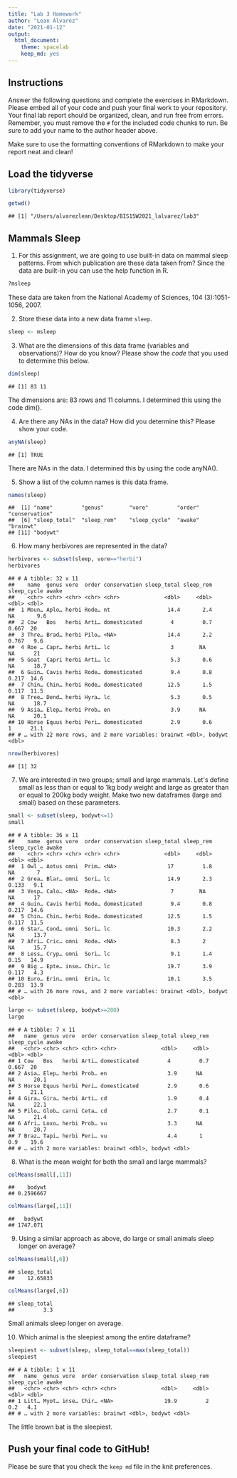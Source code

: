 ```yaml
---
title: "Lab 3 Homework"
author: "Lean Alvarez"
date: "2021-01-12"
output:
  html_document: 
    theme: spacelab
    keep_md: yes
---
```


## Instructions
Answer the following questions and complete the exercises in RMarkdown. Please embed all of your code and push your final work to your repository. Your final lab report should be organized, clean, and run free from errors. Remember, you must remove the `#` for the included code chunks to run. Be sure to add your name to the author header above.  

Make sure to use the formatting conventions of RMarkdown to make your report neat and clean!  

## Load the tidyverse

```r
library(tidyverse)
```



```r
getwd()
```

```
## [1] "/Users/alvarezlean/Desktop/BIS15W2021_lalvarez/lab3"
```

## Mammals Sleep
1. For this assignment, we are going to use built-in data on mammal sleep patterns. From which publication are these data taken from? Since the data are built-in you can use the help function in R.

```r
?msleep
```
These data are taken from the National Academy of Sciences, 104 (3):1051-1056, 2007.


2. Store these data into a new data frame `sleep`.

```r
sleep <- msleep
```



3. What are the dimensions of this data frame (variables and observations)? How do you know? Please show the *code* that you used to determine this below.  

```r
dim(sleep)
```

```
## [1] 83 11
```
The dimensions are: 83 rows and 11 columns. I determined this using the code dim().



4. Are there any NAs in the data? How did you determine this? Please show your code.  

```r
anyNA(sleep)
```

```
## [1] TRUE
```
There are NAs in the data. I determined this by using the code anyNA().


5. Show a list of the column names is this data frame.

```r
names(sleep)
```

```
##  [1] "name"         "genus"        "vore"         "order"        "conservation"
##  [6] "sleep_total"  "sleep_rem"    "sleep_cycle"  "awake"        "brainwt"     
## [11] "bodywt"
```



6. How many herbivores are represented in the data?  

```r
herbivores <- subset(sleep, vore=="herbi")
herbivores
```

```
## # A tibble: 32 x 11
##    name  genus vore  order conservation sleep_total sleep_rem sleep_cycle awake
##    <chr> <chr> <chr> <chr> <chr>              <dbl>     <dbl>       <dbl> <dbl>
##  1 Moun… Aplo… herbi Rode… nt                  14.4       2.4      NA       9.6
##  2 Cow   Bos   herbi Arti… domesticated         4         0.7       0.667  20  
##  3 Thre… Brad… herbi Pilo… <NA>                14.4       2.2       0.767   9.6
##  4 Roe … Capr… herbi Arti… lc                   3        NA        NA      21  
##  5 Goat  Capri herbi Arti… lc                   5.3       0.6      NA      18.7
##  6 Guin… Cavis herbi Rode… domesticated         9.4       0.8       0.217  14.6
##  7 Chin… Chin… herbi Rode… domesticated        12.5       1.5       0.117  11.5
##  8 Tree… Dend… herbi Hyra… lc                   5.3       0.5      NA      18.7
##  9 Asia… Elep… herbi Prob… en                   3.9      NA        NA      20.1
## 10 Horse Equus herbi Peri… domesticated         2.9       0.6       1      21.1
## # … with 22 more rows, and 2 more variables: brainwt <dbl>, bodywt <dbl>
```

```r
nrow(herbivores)
```

```
## [1] 32
```



7. We are interested in two groups; small and large mammals. Let's define small as less than or equal to 1kg body weight and large as greater than or equal to 200kg body weight. Make two new dataframes (large and small) based on these parameters.

```r
small <- subset(sleep, bodywt<=1)
small
```

```
## # A tibble: 36 x 11
##    name  genus vore  order conservation sleep_total sleep_rem sleep_cycle awake
##    <chr> <chr> <chr> <chr> <chr>              <dbl>     <dbl>       <dbl> <dbl>
##  1 Owl … Aotus omni  Prim… <NA>                17         1.8      NA       7  
##  2 Grea… Blar… omni  Sori… lc                  14.9       2.3       0.133   9.1
##  3 Vesp… Calo… <NA>  Rode… <NA>                 7        NA        NA      17  
##  4 Guin… Cavis herbi Rode… domesticated         9.4       0.8       0.217  14.6
##  5 Chin… Chin… herbi Rode… domesticated        12.5       1.5       0.117  11.5
##  6 Star… Cond… omni  Sori… lc                  10.3       2.2      NA      13.7
##  7 Afri… Cric… omni  Rode… <NA>                 8.3       2        NA      15.7
##  8 Less… Cryp… omni  Sori… lc                   9.1       1.4       0.15   14.9
##  9 Big … Epte… inse… Chir… lc                  19.7       3.9       0.117   4.3
## 10 Euro… Erin… omni  Erin… lc                  10.1       3.5       0.283  13.9
## # … with 26 more rows, and 2 more variables: brainwt <dbl>, bodywt <dbl>
```


```r
large <- subset(sleep, bodywt>=200)
large
```

```
## # A tibble: 7 x 11
##   name  genus vore  order conservation sleep_total sleep_rem sleep_cycle awake
##   <chr> <chr> <chr> <chr> <chr>              <dbl>     <dbl>       <dbl> <dbl>
## 1 Cow   Bos   herbi Arti… domesticated         4         0.7       0.667  20  
## 2 Asia… Elep… herbi Prob… en                   3.9      NA        NA      20.1
## 3 Horse Equus herbi Peri… domesticated         2.9       0.6       1      21.1
## 4 Gira… Gira… herbi Arti… cd                   1.9       0.4      NA      22.1
## 5 Pilo… Glob… carni Ceta… cd                   2.7       0.1      NA      21.4
## 6 Afri… Loxo… herbi Prob… vu                   3.3      NA        NA      20.7
## 7 Braz… Tapi… herbi Peri… vu                   4.4       1         0.9    19.6
## # … with 2 more variables: brainwt <dbl>, bodywt <dbl>
```


8. What is the mean weight for both the small and large mammals?

```r
colMeans(small[,11])
```

```
##    bodywt 
## 0.2596667
```


```r
colMeans(large[,11])
```

```
##   bodywt 
## 1747.071
```



9. Using a similar approach as above, do large or small animals sleep longer on average?  

```r
colMeans(small[,6])
```

```
## sleep_total 
##    12.65833
```


```r
colMeans(large[,6])
```

```
## sleep_total 
##         3.3
```
Small animals sleep longer on average.



10. Which animal is the sleepiest among the entire dataframe?

```r
sleepiest <- subset(sleep, sleep_total==max(sleep_total))
sleepiest
```

```
## # A tibble: 1 x 11
##   name  genus vore  order conservation sleep_total sleep_rem sleep_cycle awake
##   <chr> <chr> <chr> <chr> <chr>              <dbl>     <dbl>       <dbl> <dbl>
## 1 Litt… Myot… inse… Chir… <NA>                19.9         2         0.2   4.1
## # … with 2 more variables: brainwt <dbl>, bodywt <dbl>
```
The little brown bat is the sleepiest.

## Push your final code to GitHub!
Please be sure that you check the `keep md` file in the knit preferences.   
